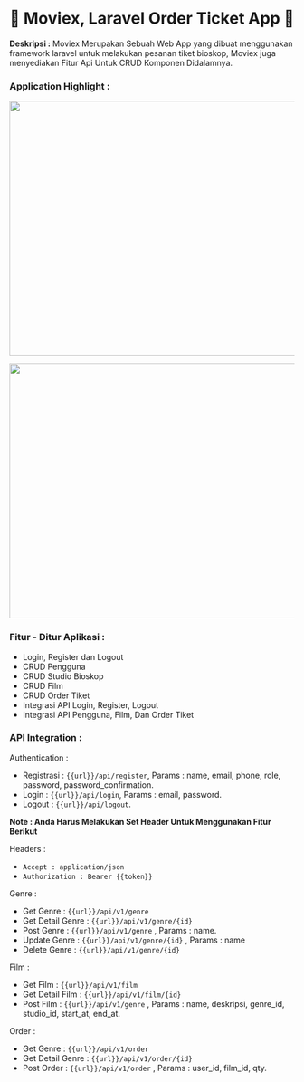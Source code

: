 <h1>&#x1f516; Moviex, Laravel Order Ticket App &#x1f516;</h1>

<b>Deskripsi :</b> Moviex Merupakan Sebuah Web App yang dibuat menggunakan framework laravel untuk melakukan pesanan tiket bioskop, Moviex juga menyediakan Fitur Api Untuk CRUD Komponen Didalamnya.

<h3> <b> Application Highlight :</b> </h3>

<img src="https://raw.githubusercontent.com/ShinyQ/Laravel_BioskopApp_Moviex/master/ss/C1.PNG"
height="450px" width="800px">

<img src="https://raw.githubusercontent.com/ShinyQ/Laravel_BioskopApp_Moviex/master/ss/C2.PNG"
height="450px" width="800px">


<h3><b>Fitur - Ditur Aplikasi :</b></h3>

* Login, Register dan Logout
* CRUD Pengguna 
* CRUD Studio Bioskop
* CRUD Film
* CRUD Order Tiket
* Integrasi API Login, Register, Logout
* Integrasi API Pengguna, Film, Dan Order Tiket

<h3><b>API Integration :</b></h3>

Authentication : 
* Registrasi : `{{url}}/api/register`, Params : name, email, phone, role, password, password_confirmation.
* Login : `{{url}}/api/login`, Params : email, password.
* Logout : `{{url}}/api/logout`.

<b>Note : Anda Harus Melakukan Set Header Untuk Menggunakan Fitur Berikut</b>

Headers :
* `Accept : application/json`
* `Authorization : Bearer {{token}}`

Genre :
* Get Genre :  `{{url}}/api/v1/genre`
* Get Detail Genre : `{{url}}/api/v1/genre/{id}`
* Post Genre : `{{url}}/api/v1/genre` , Params : name.
* Update Genre : `{{url}}/api/v1/genre/{id}` , Params : name
* Delete Genre : `{{url}}/api/v1/genre/{id}`

Film :
* Get Film :  `{{url}}/api/v1/film`
* Get Detail Film : `{{url}}/api/v1/film/{id}`
* Post Film : `{{url}}/api/v1/genre` , Params : name, deskripsi, genre_id, studio_id, start_at, end_at.

Order :
* Get Genre :  `{{url}}/api/v1/order`
* Get Detail Genre : `{{url}}/api/v1/order/{id}`
* Post Order : `{{url}}/api/v1/order` , Params : user_id, film_id, qty.
